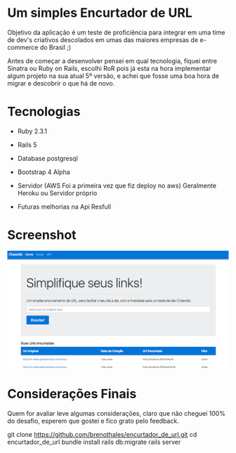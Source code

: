 # Um simples Encurtador de URL

Objetivo da aplicação é um teste de proficiência para integrar em uma time de dev's criativos descolados em umas das maiores empresas de e-commerce do Brasil ;)  

Antes de começar a desenvolver pensei em qual tecnologia, fiquei entre Sinatra ou Ruby on Rails, escolhi RoR pois já esta na hora implementar algum projeto na sua atual 5º versão, e achei que fosse uma boa hora de migrar e descobrir o que há de novo.

# Tecnologias
* Ruby 2.3.1

* Rails 5

* Database postgresql

* Bootstrap 4 Alpha

* Servidor (AWS Foi a primeira vez que fiz deploy no aws) Geralmente Heroku ou Servidor próprio

* Futuras melhorias na Api Resfull

# Screenshot
![alt tag](https://github.com/brenothales/encurtador_de_url/blob/master/app/assets/images/screenshort.png?raw=true)

# Considerações Finais
Quem for avaliar leve algumas considerações, claro que não cheguei 100% do desafio, esperem que gostei e fico grato pelo feedback.


git clone https://github.com/brenothales/encurtador_de_url.git
cd encurtador_de_url
bundle install
rails db:migrate
rails server
